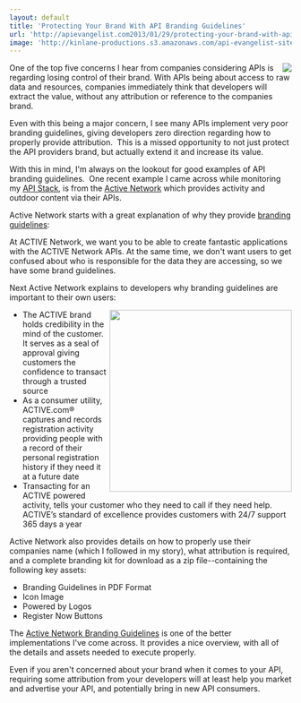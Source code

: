 ```yaml
---
layout: default
title: 'Protecting Your Brand With API Branding Guidelines'
url: 'http://apievangelist.com2013/01/29/protecting-your-brand-with-api-branding-guidelines/'
image: 'http://kinlane-productions.s3.amazonaws.com/api-evangelist-site/blog/power-by--drk.png'
---
```



<p>
     <a href="http://developer.active.com/" target="_blank"><img src="https://s3.amazonaws.com/kinlane-productions/api-evangelist/Active-Network/power-by--drk.png"  align="right" /></a>
</p>
<p>
     One of the top five concerns I hear from companies considering APIs is regarding losing control of their brand. With APIs being about access to raw data and resources, companies immediately think that developers will extract the value, without any attribution or reference to the companies brand.
</p>
<p>
     Even with this being a major concern, I see many APIs implement very poor branding guidelines, giving developers zero direction regarding how to properly provide attribution.  This is a missed opportunity to not just protect the API providers brand, but actually extend it and increase its value.
</p>
<p>
     With this in mind, I'm always on the lookout for good examples of API branding guidelines.  One recent example I came across while monitoring my <a title="API Stack" href="http://theapistack.com">API Stack</a>, is from the <a title="Active Network" href="http://developer.active.com/">Active Network</a> which provides activity and outdoor content via their APIs.
</p>
<p>
     Active Network starts with a great explanation of why they provide <a title="branding guidelines" href="http://developer.active.com/branding_guidelines">branding guidelines</a>:
</p>
<p>
     At ACTIVE Network, we want you to be able to create fantastic applications with the ACTIVE Network APIs. At the same time, we don't want users to get confused about who is responsible for the data they are accessing, so we have some brand guidelines.
</p>
<p>
     Next Active Network explains to developers why branding guidelines are important to their own users:
</p>
<p>
     <a href="http://developer.active.com/branding_guidelines" target="_blank"><img src="https://s3.amazonaws.com/kinlane-productions/api-evangelist/Active-Network/Active-Branding-Guidelines.png"  width="325" align="right" /></a>
</p>
<ul >
     <li>The ACTIVE brand holds credibility in the mind of the customer. It serves as a seal of approval giving customers the confidence to transact through a trusted source
     </li>
     <li>As a consumer utility, ACTIVE.com® captures and records registration activity providing people with a record of their personal registration history if they need it at a future date
     </li>
     <li>Transacting for an ACTIVE powered activity, tells your customer who they need to call if they need help. ACTIVE’s standard of excellence provides customers with 24/7 support 365 days a year
     </li>
</ul>
<p>
     Active Network also provides details on how to properly use their companies name (which I followed in my story), what attribution is required, and a complete branding kit for download as a zip file--containing the following key assets:
</p>
<ul >
     <li>Branding Guidelines in PDF Format
     </li>
     <li>Icon Image
     </li>
     <li>Powered by Logos
     </li>
     <li>Register Now Buttons
     </li>
</ul>
<p>
     The <a title="Active Network Branding Guidelines" href="http://developer.active.com/branding_guidelines">Active Network Branding Guidelines</a> is one of the better implementations I've come across. It provides a nice overview, with all of the details and assets needed to execute properly.
</p>
<p>
     Even if you aren't concerned about your brand when it comes to your API, requiring some attribution from your developers will at least help you market and advertise your API, and potentially bring in new API consumers.
</p>
